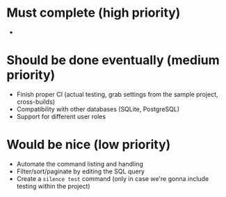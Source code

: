 # Must complete (high priority)
- 

# Should be done eventually (medium priority)
- Finish proper CI (actual testing, grab settings from the sample project, cross-builds)
- Compatibility with other databases (SQLite, PostgreSQL)
- Support for different user roles

# Would be nice (low priority)
- Automate the command listing and handling
- Filter/sort/paginate by editing the SQL query
- Create a `silence test` command (only in case we're gonna include testing within the project)